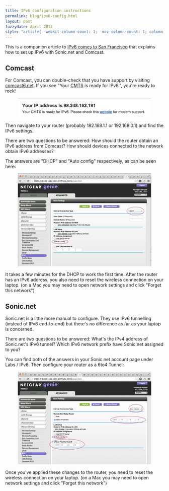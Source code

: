 ```yaml
---
title: IPv6 configuration instructions
permalink: blog/ipv6-config.html
layout: post
fuzzydate: April 2014
style: "article{ -webkit-column-count: 1; -moz-column-count: 1; column-count: 1; }"
---
```


This is a companion article to [IPv6 comes to San Francisco](ipv6) that explains
how to set up IPv6 with Sonic.net and Comcast.

## <span id="comcast">Comcast</span>
For Comcast, you can double-check that you have support by visiting
[comcast6.net](http://www.comcast6.net/). If you see "Your <abbr title="Cable
Modem Termination System">CMTS</abbr> is ready for IPv6.", you're ready to
rock!

<figure class="image">
  <a href="../images/ipv6-ready.png">
    <img src="../images/ipv6-ready.png">
  </a>
</figure>

Then navigate to your router (probably 192.168.1.1 or 192.168.0.1) and
find the IPv6 settings.

There are two questions to be answered: How should the router obtain an
IPv6 address from Comcast? How should devices connected to the network
obtain IPv6 addresses?

The answers are "DHCP" and "Auto config" respectively, as can be seen here:

<figure class="image">
  <a href="../images/ipv6-comcast.png">
    <img src="../images/ipv6-comcast.png">
  </a>
</figure>

It takes a few minutes for the DHCP to work the first time. After the router
has an IPv6 address, you also need to reset the wireless connection on your
laptop. (on a Mac you may need to open network settings and click "Forget this
network")

## <span id="sonic-net">Sonic.net</span>

Sonic.net is a little more manual to configure. They use IPv6 tunnelling (instead
of IPv6 end-to-end) but there's no difference as far as your laptop is concerned.

There are two questions to be answered: What's the IPv4 address of Sonic.net's IPv6
tunnel? Which IPv6 network prefix have Sonic.net assigned to you?

You can find both of the answers in your Sonic.net account page under Labs /
IPv6. Then configure your router as a 6to4 Tunnel:

<figure class="image">
  <a href="../images/ipv6-sonic.png">
    <img src="../images/ipv6-sonic.png">
  </a>
</figure>

Once you've applied these changes to the router, you need to reset the wireless
connection on your laptop. (on a Mac you may need to open network settings and click
"Forget this network")
